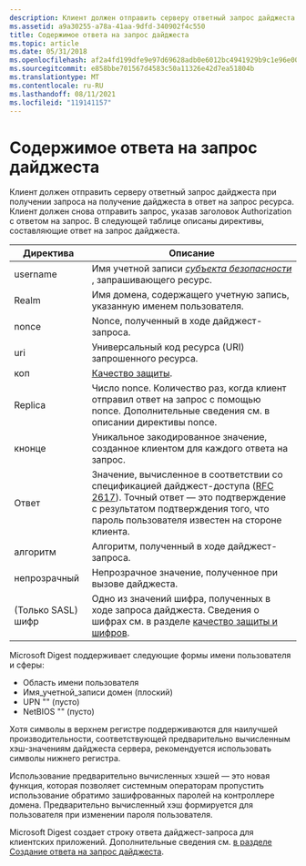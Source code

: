 ```yaml
---
description: Клиент должен отправить серверу ответный запрос дайджеста при получении запроса на получение дайджеста в ответ на запрос ресурса.
ms.assetid: a9a30255-a78a-41aa-9dfd-340902f4c550
title: Содержимое ответа на запрос дайджеста
ms.topic: article
ms.date: 05/31/2018
ms.openlocfilehash: af2a4fd199dfe9e97d69628adb0e6012bc4941929b9c1e96e00de8c42d53eba7
ms.sourcegitcommit: e858bbe701567d4583c50a11326e42d7ea51804b
ms.translationtype: MT
ms.contentlocale: ru-RU
ms.lasthandoff: 08/11/2021
ms.locfileid: "119141157"
---
```

# <a name="contents-of-a-digest-challenge-response"></a>Содержимое ответа на запрос дайджеста

Клиент должен отправить серверу ответный запрос дайджеста при получении запроса на получение дайджеста в ответ на запрос ресурса. Клиент должен снова отправить запрос, указав заголовок Authorization с ответом на запрос. В следующей таблице описаны директивы, составляющие ответ на запрос дайджеста.



| Директива          | Описание                                                                                                                                                                                                                |
|--------------------|----------------------------------------------------------------------------------------------------------------------------------------------------------------------------------------------------------------------------|
| username           | Имя учетной записи [*субъекта безопасности*](/windows/desktop/SecGloss/s-gly) , запрашивающего ресурс.                                                                  |
| Realm              | Имя домена, содержащего учетную запись, указанную именем пользователя.                                                                                                                                                    |
| nonce              | Nonce, полученный в ходе дайджест-запроса.                                                                                                                                                                                |
| uri                | Универсальный код ресурса (URI) запрошенного ресурса.                                                                                                                                                         |
| коп                | [Качество защиты](quality-of-protection.md).                                                                                                                                                                    |
| Replica                 | Число nonce. Количество раз, когда клиент отправил ответ на запрос с помощью nonce. Дополнительные сведения см. в описании директивы nonce.                                                                              |
| кнонце             | Уникальное закодированное значение, созданное клиентом для каждого ответа на запрос.                                                                                                                                                |
| Ответ           | Значение, вычисленное в соответствии со спецификацией дайджест-доступа ([RFC 2617](https://www.ietf.org/rfc/rfc2617.txt)). Точный ответ — это подтверждение с результатом подтверждения того, что пароль пользователя известен на стороне клиента. |
| алгоритм          | Алгоритм, полученный в ходе дайджест-запроса.                                                                                                                                                                            |
| непрозрачный             | Непрозрачное значение, полученное при вызове дайджеста.                                                                                                                                                                         |
| (Только SASL) шифр | Одно из значений шифра, полученных в ходе запроса дайджеста. Сведения о шифрах см. в разделе [качество защиты и шифров](quality-of-protection-and-ciphers.md).                                                             |



 

Microsoft Digest поддерживает следующие формы имени пользователя и сферы:

-   Область имени пользователя
-   Имя_учетной_записи домен (плоский)
-   UPN "" (пусто)
-   NetBIOS "" (пусто)

Хотя символы в верхнем регистре поддерживаются для наилучшей производительности, соответствующей предварительно вычисленным хэш-значениям дайджеста сервера, рекомендуется использовать символы нижнего регистра.

Использование предварительно вычисленных хэшей — это новая функция, которая позволяет системным операторам пропустить использование обратимо зашифрованных паролей на контроллере домена. Предварительно вычисленный хэш формируется для пользователя при изменении пароля пользователя.

Microsoft Digest создает строку ответа дайджест-запроса для клиентских приложений. Дополнительные сведения см. [в разделе Создание ответа на запрос дайджеста](generating-the-digest-challenge-response.md).

 

 
